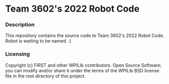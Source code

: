 # Team 3602's 2022 Robot Code

### Description
This repository contains the source code to Team 3602's 2022 Robot Code. Robot is waiting to be named. :)

### Licensing
Copyright (c) FIRST and other WPILib contributors. Open Source Software; you can modify and/or share it under the terms of the WPILib BSD license file in the root directory of this project.
